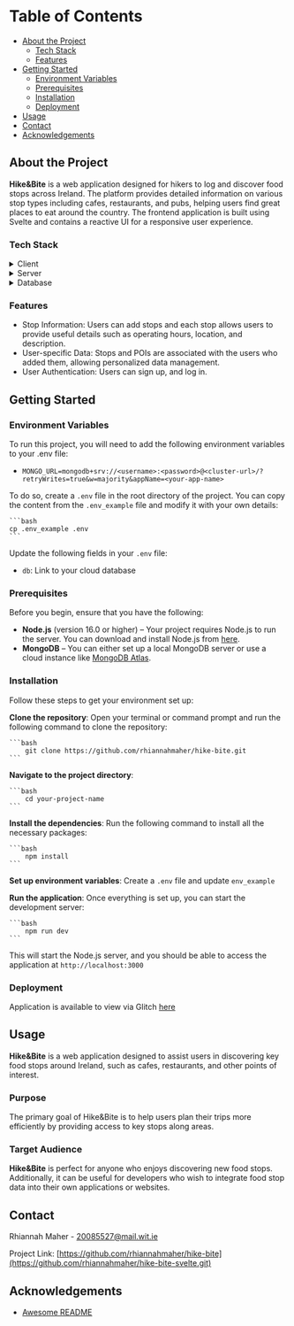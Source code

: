 <!-- Table of Contents -->
# Table of Contents

- [About the Project](#about-the-project)
  * [Tech Stack](#tech-stack)
  * [Features](#features)
- [Getting Started](#getting-started)
  * [Environment Variables](#environment-variables)
  * [Prerequisites](#prerequisites)
  * [Installation](#installation)
  * [Deployment](#deployment)
- [Usage](#usage)
- [Contact](#contact)
- [Acknowledgements](#acknowledgements)
  
<!-- About the Project -->
## About the Project

**Hike&Bite** is a web application designed for hikers to log and discover food stops across Ireland. The platform provides detailed information on various stop types including cafes, restaurants, and pubs, helping users find great places to eat around the country. 
The frontend application is built using Svelte and contains a reactive UI for a responsive user experience.
<!-- TechStack -->
### Tech Stack

<details>
  <summary>Client</summary>
  <ul>
    <li><a href="https://svelte.dev/docs">Svelte</a></li>
    <li><a href="https://svelte.dev/docs">SvelteKit</a></li>
    <li><a href="https://bulma.io/">Bulma CSS</a></li>
    <li><a href="https://studio3t.com/">Studio 3T</a></li>
  </ul>
</details>

<details>
  <summary>Server</summary>
  <ul>
    <li><a href="https://hapi.dev/">Hapi.js</a></li>
    <li><a href="https://nodejs.org/">Node.js</a></li>
  </ul>
</details>

<details>
<summary>Database</summary>
  <ul>
    <li><a href="https://www.mongodb.com/">MongoDB</a></li>
  </ul>
</details>

<!-- Features -->
### Features

- Stop Information: Users can add stops and each stop allows users to provide useful details such as operating hours, location, and description.
- User-specific Data: Stops and POIs are associated with the users who added them, allowing personalized data management.
- User Authentication: Users can sign up, and log in.

<!-- Getting Started -->
## Getting Started

<!-- Env Variables -->
### Environment Variables

To run this project, you will need to add the following environment variables to your .env file:

- `MONGO_URL=mongodb+srv://<username>:<password>@<cluster-url>/?retryWrites=true&w=majority&appName=<your-app-name>`

To do so, create a `.env` file in the root directory of the project. You can copy the content from the `.env_example` file and modify it with your own details:

    ```bash
    cp .env_example .env
    ```
    
Update the following fields in your `.env` file:

- `db`: Link to your cloud database

<!-- Prerequisites -->
### Prerequisites

Before you begin, ensure that you have the following:

- **Node.js** (version 16.0 or higher) – Your project requires Node.js to run the server. You can download and install Node.js from [here](https://nodejs.org/).
- **MongoDB** – You can either set up a local MongoDB server or use a cloud instance like [MongoDB Atlas](https://www.mongodb.com/cloud/atlas).

### Installation

Follow these steps to get your environment set up:

**Clone the repository**:
Open your terminal or command prompt and run the following command to clone the repository:

    ```bash
        git clone https://github.com/rhiannahmaher/hike-bite.git
    ```

**Navigate to the project directory**:

    ```bash
        cd your-project-name
    ```

**Install the dependencies**:
Run the following command to install all the necessary packages:

    ```bash
        npm install
    ```

**Set up environment variables**:
 Create a `.env` file and update `env_example`

**Run the application**:
Once everything is set up, you can start the development server:

    ```bash
        npm run dev
    ```

This will start the Node.js server, and you should be able to access the application at `http://localhost:3000`

### Deployment

Application is available to view via Glitch [here](https://hike-bite-svelte.netlify.app/)

<!-- Usage -->
## Usage

**Hike&Bite** is a web application designed to assist users in discovering key food stops around Ireland, such as cafes, restaurants, and other points of interest.

### Purpose
The primary goal of Hike&Bite is to help users plan their trips more efficiently by providing access to key stops along areas. 

### Target Audience
**Hike&Bite** is perfect for anyone who enjoys discovering new food stops.
Additionally, it can be useful for developers who wish to integrate food stop data into their own applications or websites.

<!-- Contact -->
## Contact

Rhiannah Maher - 20085527@mail.wit.ie

Project Link: [https://github.com/rhiannahmaher/hike-bite](https://github.com/rhiannahmaher/hike-bite-svelte.git)

<!-- Acknowledgments -->
## Acknowledgements

 - [Awesome README](https://github.com/matiassingers/awesome-readme)

